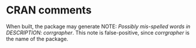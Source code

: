 # CRAN comments

When built, the package may generate NOTE:
*Possibly mis-spelled words in DESCRIPTION: corrgrapher*. This note is false-positive, since *corrgrapher* is the name of the package.